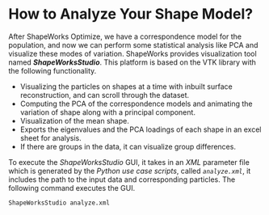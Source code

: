 # How to Analyze Your Shape Model?

After ShapeWorks Optimize, we have a correspondence model for the population, and now we can perform some statistical analysis like PCA and visualize these modes of variation. ShapeWorks provides visualization tool named ***ShapeWorksStudio***. 
This platform is based on the VTK library with the following functionality.

* Visualizing the particles on shapes at a time with inbuilt surface reconstruction, and can scroll through the dataset.
* Computing the PCA of the correspondence models and animating the variation of shape along with a principal component.
* Visualization of the mean shape.
* Exports the eigenvalues and the PCA loadings of each shape in an excel sheet for analysis.
* If there are groups in the data, it can visualize group differences.

To execute the *ShapeWorksStudio* GUI, it takes in an *XML* parameter file which is generated by the *Python use case scripts*, called *`analyze.xml`*, it includes the path to the input data and corresponding particles.
 The following command executes the GUI.
  
```
ShapeWorksStudio analyze.xml
```


